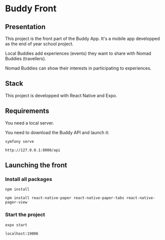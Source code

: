 # Buddy Front

## Presentation

This project is the front part of the Buddy App. It's a mobile app developped as the end of year school project.

Local Buddies add experiences (events) they want to share with Nomad Buddies (travellers).

Nomad Buddies can show their interests in participating to experiences.


## Stack

This project is developped with React Native and Expo.

## Requirements

You need a local server.

You need to download the Buddy API and launch it:

    symfony serve

    http://127.0.0.1:8000/api


## Launching the front 

### Install all packages 
    
    npm install

    npm install react-native-paper react-native-paper-tabs react-native-pager-view


### Start the project

    expo start

    localhost:19006

